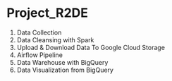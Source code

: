 # Project_R2DE

1. Data Collection
2. Data Cleansing with Spark
3. Upload & Download Data To Google Cloud Storage
4. Airflow Pipeline
5. Data Warehouse with BigQuery
6. Data Visualization from BigQuery